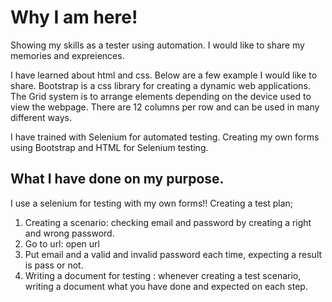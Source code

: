 # Why I am here!
Showing my skills as a tester using automation. I would like to share my memories and expreiences. 

I have learned about html and css. Below are a few example I would like to share. Bootstrap is a css library for creating a dynamic web applications. The Grid system is to arrange elements depending on the device used to view the webpage. There are 12 columns per row and can be used in many different ways.

I have trained with Selenium for automated testing. 
Creating my own forms using Bootstrap and HTML for Selenium testing.

## What I have done on my purpose.
I use a selenium for testing with my own forms!!
Creating a test plan;
1. Creating a scenario: checking email and password by creating a right and wrong password.
2. Go to url: open url 
3. Put email and a valid and invalid password each time, expecting a result is pass or not.
4. Writing a document for testing : whenever creating a test scenario, writing a document what you have done and expected on each step.



